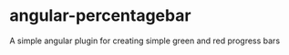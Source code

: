 angular-percentagebar
=====================

A simple angular plugin for creating simple green and red progress bars

